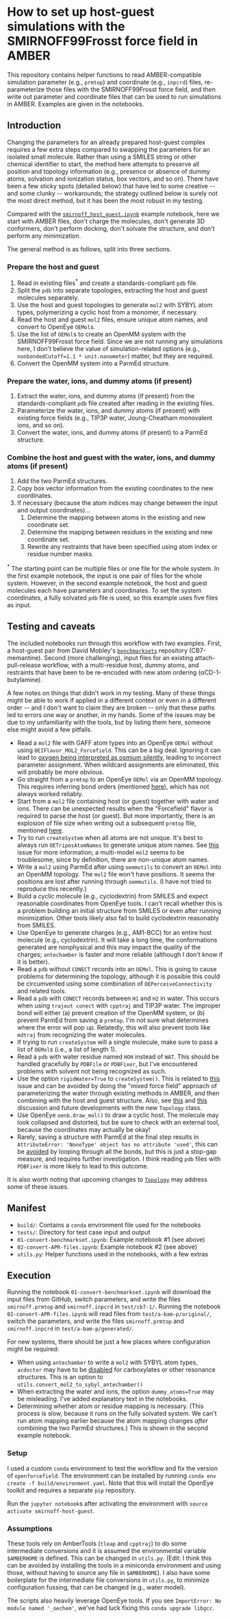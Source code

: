 # How to set up host-guest simulations with the SMIRNOFF99Frosst force field in AMBER
This repository contains helper functions to read AMBER-compatible simulation parameter (e.g., `prmtop`) and coordinate (e.g., `inpcrd`) files, re-parameterize those files with the SMIRNOFF99Frosst force field, and then write out parameter and coordinate files that can be used to run simulations in AMBER. Examples are given in the notebooks.

## Introduction
Changing the parameters for an already prepared host-guest complex requires a few extra steps compared to swapping the parameters for an isolated small molecule. Rather than using a SMILES string or other chemical identifier to start, the method here attempts to preserve all position and topology information (e.g., presence or absence of dummy atoms, solvation and ionization status, box vectors, and so on). There have been a few sticky spots (detailed below) that have led to some creative -- and some clunky -- workarounds; the strategy outlined below is surely not the most direct method, but it has been the most robust in my testing.

Compared with the [`smirnoff_host_guest.ipynb`](https://github.com/openforcefield/openforcefield/blob/master/examples/host_guest_simulation/smirnoff_host_guest.ipynb) example notebook, here we start with AMBER files, don't charge the molecules, don't generate 3D conformers, don't perform docking, don't solvate the structure, and don't perform any minimization.

The general method is as follows, split into three sections.

### Prepare the host and guest
1. Read in existing files<sup>*</sup> and create a standards-compliant `pdb` file.
2. Split the `pdb` into separate topologies, extracting the host and guest molecules separately.
3. Use the host and guest topologies to generate `mol2` with SYBYL atom types, polymerizing a cyclic host from a monomer, if necessary.
4. Read the host and guest `mol2` files, ensure unique atom names, and convert to OpenEye `OEMol`s.
5. Use the list of `OEMol`s to create an OpenMM system with the SMIRNOFF99Frosst force field. Since we are not running any simulations here, I don't believe the value of simulation-related options (e.g., `nonbondedCutoff=1.1 * unit.nanometer`) matter, but they are required.
6. Convert the OpenMM system into a ParmEd structure.

### Prepare the water, ions, and dummy atoms (if present)
1. Extract the water, ions, and dummy atoms (if present) from the standards-compliant `pdb` file created after reading in the existing files.
2. Parameterize the water, ions, and dummy atoms (if present) with existing force fields (e.g., TIP3P water, Joung-Cheatham monovalent ions, and so on).
3. Convert the water, ions, and dummy atoms (if present) to a ParmEd structure.

### Combine the host and guest with the water, ions, and dummy atoms (if present)
1. Add the two ParmEd structures.
2. Copy box vector information from the existing coordinates to the new coordinates.
3. If necessary (because the atom indices may change between the input and output coordinates)...
    1. Determine the mapping between atoms in the existing and new coordinate set.
    2. Determine the mapipng between residues in the existing and new coordinate set.
    3. Rewrite any restraints that have been specified using atom index or residue number masks.

<sup>*</sup> The starting point can be multiple files or one file for the whole system. In the first example notebook, the input is one pair of files for the whole system. However, in the second example notebook, the host and guest molecules each have parameters and coordinates. To set the system coordinates, a fully solvated `pdb` file is used, so this example uses five files as input.

## Testing and caveats
The included notebooks run through this workflow with two examples. First, a host-guest pair from David Mobley's [`benchmarksets`](https://github.com/mobleylab/benchmarksets) repository (CB7-memantine). Second (more challenging), input files for an existing attach-pull-release workflow, with a multi-residue host, dummy atoms, and restraints that have been to be re-encoded with new atom ordering (αCD-1-butylamine).

A few notes on things that didn't work in my testing. Many of these things might be able to work if applied in a different context or even in a different order -- and I don't want to claim they are broken -- only that these paths led to errors one way or another, in my hands. Some of the issues may be due to my unfamiliarity with the tools, but by listing them here, someone else might avoid a few pitfalls.

- Read a `mol2` file with GAFF atom types into an OpenEye `OEMol` without using `OEIFlavor_MOL2_Forcefield`. This can be a big deal. Ignoring it can lead to [oxygen being interpreted as osmium silently](https://github.com/openforcefield/smirnoff99Frosst/issues/73), leading to incorrect parameter assignment. When wildcard assignments are eliminated, this will probably be more obvious.
- Go straight from a `prmtop` to an OpenEye `OEMol` via an OpenMM topology. This requires inferring bond orders (mentioned [here](https://github.com/openforcefield/openforcefield/issues/66#issuecomment-337696319)), which has not always worked reliably.
- Start from a `mol2` file containing host (or guest) together with water and ions. There can be unexpected results when the "Forcefield" flavor is required to parse the host (or guest). But more importantly, there is an explosion of file size when writing out a subsequent `prmtop` file, mentioned [here](https://github.com/ParmEd/ParmEd/issues/930#issuecomment-363321848).
- Try to run `createSystem` when all atoms are not unique. It's best to always run `OETriposAtomNames` to generate unique atom names. See [this](https://github.com/MobleyLab/benchmarksets/issues/64#issuecomment-349771286) issue for more information; a multi-model `mol2` seems to be troublesome, since by definition, there are non-unique atom names.
- Write a `mol2` using ParmEd after using `oemmutils` to convert an `OEMol` into an OpenMM topology. The `mol2` file won't have positions. It seems the positions are lost after running through `oemmutils`. (I have not tried to reproduce this recently.)
- Build a cyclic molecule (e.g., cyclodextrin) from SMILES and expect reasonable coordinates from OpenEye tools. I can't recall whether this is a problem building an initial structure from SMILES or even after running minimization. Other tools likely also fail to build cyclodextrin reasonably from SMILES.
- Use OpenEye to generate charges (e.g., AM1-BCC) for an entire host molecule (e.g., cyclodextrin). It will take a long time, the conformations generated are nonphysical and this may impact the quality of the charges; `antechamber` is faster and more reliable (although I don't know if it is better).
- Read a `pdb` without `CONECT` records into an `OEMol`. This is going to cause problems for determining the topology, although it is possible this could be circumvented using some combination of `OEPerceiveConnectivity` and related tools.
- Read a `pdb` with `CONECT` records between `H1` and `H2` in water. This occurs when using `trajout conect` with `cpptraj` and TIP3P water. The improper bond will either (a) prevent creation of the OpenMM system, or (b) prevent ParmEd from saving a `prmtop`. I'm not sure what determines where the error will pop up. Relatedly, this will also prevent tools like `mdtraj` from recognizing the water molecules.
- If trying to run `createSystem` will a single molecule, make sure to pass a list of `OEMol`s (i.e., a list of length 1).
- Read a `pdb` with water residue named `HOH` instead of `WAT`. This should be handled gracefully by `PDBFile` or `PDBFixer`, but I've encountered problems with solvent not being recognized as such.
- Use the option `rigidWater=True` to `createSystem()`. This is related to [this]((https://github.com/ParmEd/ParmEd/issues/930#issuecomment-363321848)) issue and can be avoided by doing the "mixed force field" approach of parameterizing the water through existing methods in AMBER, and then combining with the host and guest structure. Also, see [this](https://github.com/openforcefield/openforcefield/issues/91) and [this](https://github.com/ParmEd/ParmEd/issues/959) discussion and future developments with the new `Topology` class.
- Use OpenEye `oenb.draw_mol()` to draw a cyclic host. The molecule may look collapsed and distorted, but be sure to check with an external tool, because the coordinates may actually be okay!
- Rarely, saving a structure with ParmEd at the final step results in `AttributeError: 'NoneType' object has no attribute 'used'`, this can be [avoided](https://github.com/ParmEd/ParmEd/issues/930#issuecomment-355720672) by looping through all the bonds, but this is just a stop-gap measure, and requires further investigation. I think reading `pdb` files with `PDBFixer` is more likely to lead to this outcome.

It is also worth noting that upcoming changes to [`Topology`](https://github.com/openforcefield/openforcefield/pull/86) may address some of these issues.

## Manifest

- `build/`: Contains a `conda` environment file used for the notebooks
- `tests/`: Directory for test case input and output
- `01-convert-benchmarkset.ipynb`: Example notebook #1 (see above)
- `02-convert-APR-files.ipynb`: Example notebook #2 (see above)
- `utils.py`: Helper functions used in the notebooks, with a few extras

## Execution
Running the notebook `01-convert-benchmarkset.ipynb` will download the input files from GitHub, switch parameters, and write the files `smirnoff.prmtop` and `smirnoff.inpcrd` in `test/cb7-1/`. Running the notebook `02-convert-APR-files.ipynb` will read files from `test/a-bam-p/original/`, switch the parameters, and write the files `smirnoff.prmtop` and `smirnoff.inpcrd` in `test/a-bam-p/generated/`.

For new systems, there should be just a few places where configuration might be required:

- When using `antechamber` to write a `mol2` with SYBYL atom types, `acdoctor` may have to be [disabled](http://archive.ambermd.org/201705/0020.html) for carboxylates or other resonance structures. This is an option to `utils.convert_mol2_to_sybyl_antechamber()`
- When extracting the water and ions, the option `dummy_atoms=True` may be misleading. I've added explanatory text in the notebooks.
- Determining whether atom or residue mapping is necessary. (This process is slow, because it runs on the fully solvated system. We can't run atom mapping earlier because the atom mapping changes *after* combining the two ParmEd structures.) This is shown in the second example notebook.

### Setup
I used a custom `conda` environment to test the workflow and fix the version of `openforcefield`. The environment can be installed by running `conda env create -f build/environment.yaml`.  Note that this will install the OpenEye toolkit and requires a separate `pip` repository.

Run the `jupyter notebook`s after activating the environment with `source activate smirnoff-host-guest`.
### Assumptions
These tools rely on AmberTools (`tleap` and `cpptraj`) to do some intermediate conversions and it is assumed the environmental variable `$AMBERHOME` is defined. This can be changed in `utils.py`. (Edit: I think this can be avoided by installing the tools in a miniconda environment and using those, without having to source any file in `$AMBERHOME`). I also have some boilerplate for the intermediate file conversions in `utils.py`, to minimize configuration fussing, that can be changed (e.g., water model). 

The scripts also heavily leverage OpenEye tools. If you see `ImportError: No module named '_oechem'`, we've had luck fixing this `conda upgrade libgcc`.